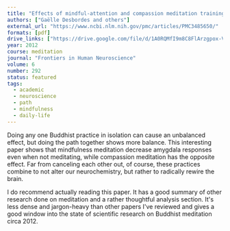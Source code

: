 ```yaml
---
title: "Effects of mindful-attention and compassion meditation training on amygdala response to emotional stimuli in an ordinary, non-meditative state"
authors: ["Gaëlle Desbordes and others"]
external_url: "https://www.ncbi.nlm.nih.gov/pmc/articles/PMC3485650/"
formats: [pdf]
drive_links: ["https://drive.google.com/file/d/1A0RQMfI9m8C8FlArzgpox-ViVMwn4vcv/view?usp=drivesdk"]
year: 2012
course: meditation
journal: "Frontiers in Human Neuroscience"
volume: 6
number: 292
status: featured
tags:
  - academic
  - neuroscience
  - path
  - mindfulness
  - daily-life
---
```


Doing any one Buddhist practice in isolation can cause an unbalanced effect, but doing the path together shows more balance. This interesting paper shows that mindfulness meditation decrease amygdala responses even when not meditating, while compassion meditation has the opposite effect. Far from canceling each other out, of course, these practices combine to not  alter our neurochemistry, but rather to radically rewire the brain.

I do recommend actually reading this paper. It has a good summary of other research done on meditation and a rather thoughtful analysis section. It's less dense and jargon-heavy than other papers I've reviewed and gives a good window into the state of scientific research on Buddhist meditation circa 2012.

